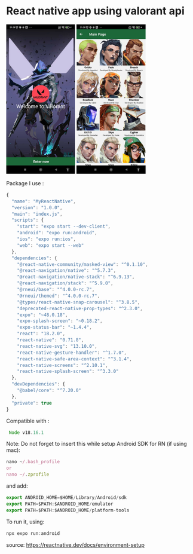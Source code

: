 # React native app using valorant api

<img src="https://raw.githubusercontent.com/mikkelofficial7/react-native-valorant-api/main/pic1.jpg" height=400px> <img src="https://raw.githubusercontent.com/mikkelofficial7/react-native-valorant-api/main/pic2.jpg" height=400px>

Package I use :
```javascript
{
  "name": "MyReactNative",
  "version": "1.0.0",
  "main": "index.js",
  "scripts": {
    "start": "expo start --dev-client",
    "android": "expo run:android",
    "ios": "expo run:ios",
    "web": "expo start --web"
  },
  "dependencies": {
    "@react-native-community/masked-view": "^0.1.10",
    "@react-navigation/native": "^5.7.3",
    "@react-navigation/native-stack": "^6.9.13",
    "@react-navigation/stack": "^5.9.0",
    "@rneui/base": "^4.0.0-rc.7",
    "@rneui/themed": "^4.0.0-rc.7",
    "@types/react-native-snap-carousel": "^3.8.5",
    "deprecated-react-native-prop-types": "^2.3.0",
    "expo": "~48.0.18",
    "expo-splash-screen": "~0.18.2",
    "expo-status-bar": "~1.4.4",
    "react": "18.2.0",
    "react-native": "0.71.8",
    "react-native-svg": "13.10.0",
    "react-native-gesture-handler": "^1.7.0",
    "react-native-safe-area-context": "^3.1.4",
    "react-native-screens": "^2.10.1",
    "react-native-splash-screen": "^3.3.0"
  },
  "devDependencies": {
    "@babel/core": "^7.20.0"
  },
  "private": true
}
```

Compatible with :
```javascript
 Node v18.16.1
```

Note:
Do not forget to insert this while setup Android SDK for RN (if using mac):
```javascript
nano ~/.bash_profile
or
nano ~/.zprofile
```
and add:
```javascript
export ANDROID_HOME=$HOME/Library/Android/sdk
export PATH=$PATH:$ANDROID_HOME/emulator
export PATH=$PATH:$ANDROID_HOME/platform-tools
```

To run it, using:
```javascript
npx expo run:android
```
source: https://reactnative.dev/docs/environment-setup

